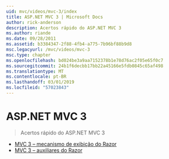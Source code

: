 ```yaml
---
uid: mvc/videos/mvc-3/index
title: ASP.NET MVC 3 | Microsoft Docs
author: rick-anderson
description: Acertos rápido do ASP.NET MVC 3
ms.author: riande
ms.date: 09/28/2011
ms.assetid: b3384347-2f88-4fb4-a775-7b96bf88b9d8
msc.legacyurl: /mvc/videos/mvc-3
msc.type: chapter
ms.openlocfilehash: bd024be3a9aa7152378b1e78d76ac2f05e65f0c7
ms.sourcegitcommit: 24b1f6decbb17bb22a45166e5fdb0845c65af498
ms.translationtype: MT
ms.contentlocale: pt-BR
ms.lasthandoff: 03/01/2019
ms.locfileid: "57023843"
---
```

<a name="aspnet-mvc-3"></a>ASP.NET MVC 3
====================
> Acertos rápido do ASP.NET MVC 3


- [MVC 3 – mecanismo de exibição do Razor](mvc-3-razor-view-engine.md)
- [MVC 3 – auxiliares do Razor](mvc-3-razor-helpers.md)
